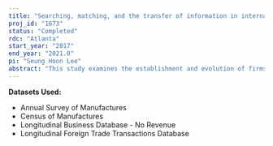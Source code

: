 ```yaml
---
title: "Searching, matching, and the transfer of information in international trade relationships"
proj_id: "1673"
status: "Completed"
rdc: "Atlanta"
start_year: "2017"
end_year: "2021.0"
pi: "Seung Hoon Lee"
abstract: "This study examines the establishment and evolution of firms’ international trading relationships at the transaction level using a novel “two-sided” firm trade transactions dataset which, for the period 1992 through 2011, links U.S. importers from the Census Bureau’s Longitudinal Firm Trade Transactions Database to exporters from Korean firm-level data provided by a Korean credit agency. This research exploits the unique ownership structure of Korean firms, the majority of which operate under the control of a business group. Specifically, this study tests for evidence of export spillovers for firms within the same ownership structure and estimates the degree of information transfer. The researchers hypothesize that firms with more information about a foreign market face lower costs in building new trade relationships abroad. Thus, with the transfer of information and market-specific knowledge, firms should benefit from being in business groups where member companies have more trade relationships. Furthermore, this impact may be even stronger if a Korean company has a foreign affiliate in the United States. The project also examines whether the sharing of information was helpful during the recent global financial crisis in avoiding the loss of exports at the intensive margin and the loss of trading relationships at the extensive margin."
---
```


**Datasets Used:**

  - Annual Survey of Manufactures 
  - Census of Manufactures 
  - Longitudinal Business Database - No Revenue 
  - Longitudinal Foreign Trade Transactions Database 


